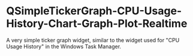 # QSimpleTickerGraph-CPU-Usage-History-Chart-Graph-Plot-Realtime
A very simple ticker graph widget, similar to the widget used for "CPU Usage History" in the Windows Task Manager.

